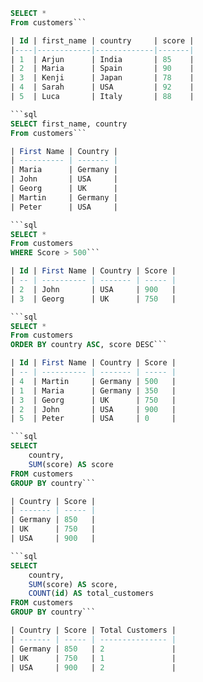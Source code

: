 ```sql
SELECT *
From customers```

| Id | first_name | country     | score |
|----|------------|-------------|-------|
| 1  | Arjun      | India       | 85    |
| 2  | Maria      | Spain       | 90    |
| 3  | Kenji      | Japan       | 78    |
| 4  | Sarah      | USA         | 92    |
| 5  | Luca       | Italy       | 88    |

```sql
SELECT first_name, country
From customers```

| First Name | Country |
| ---------- | ------- |
| Maria      | Germany |
| John       | USA     |
| Georg      | UK      |
| Martin     | Germany |
| Peter      | USA     |

```sql
SELECT *
From customers 
WHERE Score > 500```

| Id | First Name | Country | Score |
| -- | ---------- | ------- | ----- |
| 2  | John       | USA     | 900   |
| 3  | Georg      | UK      | 750   |

```sql
SELECT *
From customers 
ORDER BY country ASC, score DESC```

| Id | First Name | Country | Score |
| -- | ---------- | ------- | ----- |
| 4  | Martin     | Germany | 500   |
| 1  | Maria      | Germany | 350   |
| 3  | Georg      | UK      | 750   |
| 2  | John       | USA     | 900   |
| 5  | Peter      | USA     | 0     |

```sql
SELECT 
	country,
    SUM(score) AS score
FROM customers
GROUP BY country```

| Country | Score |
| ------- | ----- |
| Germany | 850   |
| UK      | 750   |
| USA     | 900   |

```sql
SELECT 
	country,
    SUM(score) AS score,
    COUNT(id) AS total_customers
FROM customers
GROUP BY country```

| Country | Score | Total Customers |
| ------- | ----- | --------------- |
| Germany | 850   | 2               |
| UK      | 750   | 1               |
| USA     | 900   | 2               |
